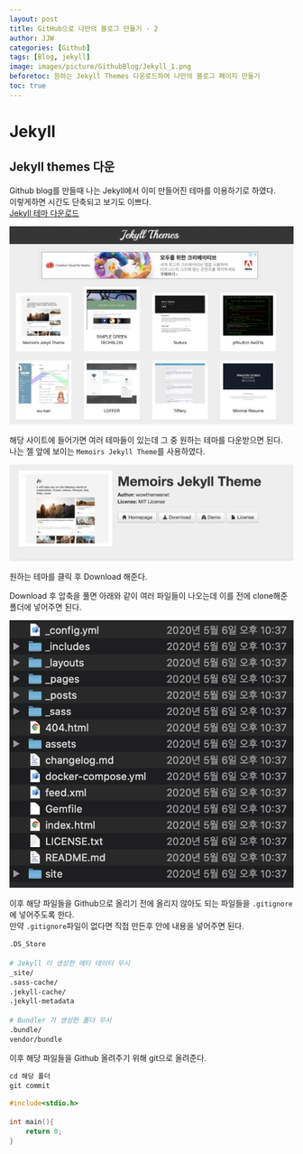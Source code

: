 ```yaml
---
layout: post
title: GitHub으로 나만의 블로그 만들기 - 2
author: JJW
categories: [Github]
tags: [Blog, jekyll]
image: images/picture/GithubBlog/Jekyll_1.png
beforetoc: 원하는 Jekyll Themes 다운로드하여 나만의 블로그 페이지 만들기
toc: true
---
```


# Jekyll

## Jekyll themes 다운

Github blog를 만들때 나는 Jekyll에서 이미 만들어진 테마를 이용하기로 하였다.  
이렇게하면 시간도 단축되고 보기도 이쁘다.  
[Jekyll 테마 다운로드](http://jekyllthemes.org/)

<img class="blogPict" src="/images/picture/GithubBlog/Jekyll_1.png">

해당 사이트에 들어가면 여러 테마들이 있는데 그 중 원하는 테마를 다운받으면 된다.  
나는 젤 앞에 보이는 `Memoirs Jekyll Theme`를 사용하였다.

<img class="blogPict" src="/images/picture/GithubBlog/Jekyll_2.png">

원하는 테마를 클릭 후 Download 해준다.

Download 후 압축을 풀면 아래와 같이 여러 파일들이 나오는데 이를 전에 clone해준 폴더에 넣어주면 된다.

<img class="blogPict" src="/images/picture/GithubBlog/Jekyll_3.png">

이후 해당 파일들을 Github으로 올리기 전에 올리지 않아도 되는 파일들을 `.gitignore`에 넣어주도록 한다.  
만약 `.gitignore`파일이 없다면 직접 만든후 안에 내용을 넣어주면 된다.

```sh
.DS_Store

# Jekyll 이 생성한 메타 데이터 무시
_site/
.sass-cache/
.jekyll-cache/
.jekyll-metadata

# Bundler 가 생성한 폴더 무시
.bundle/
vendor/bundle
```

이후 해당 파일들을 Github 올려주기 위해 git으로 올려준다.

```javascript
cd 해당 폴더
git commit
```

```c
#include<stdio.h>

int main(){
    return 0;
}
```
